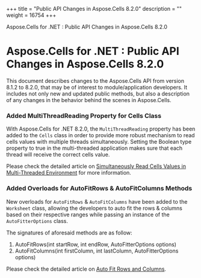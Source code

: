 +++
title = "Public API Changes in Aspose.Cells 8.2.0" 
description = "" 
weight = 16754 
+++

Aspose.Cells for .NET : Public API Changes in Aspose.Cells 8.2.0  

# Aspose.Cells for .NET : Public API Changes in Aspose.Cells 8.2.0


This document describes changes to the Aspose.Cells API from version 8.1.2 to 8.2.0, that may be of interest to module/application developers. It includes not only new and updated public methods, but also a description of any changes in the behavior behind the scenes in Aspose.Cells.

### Added MultiThreadReading Property for Cells Class

With Aspose.Cells for .NET 8.2.0, the `MultiThreadReading` property has been added to the `Cells` class in order to provide more robust mechanism to read cells values with multiple threads simultaneously. Setting the Boolean type property to true in the multi-threaded application makes sure that each thread will receive the correct cells value.

Please check the detailed article on [Simultaneously Read Cells Values in Multi-Threaded Environment](http://aspose.com/docs/display/cellsnet/Reading+Cells+Values+in+Multiple+Threads+Simultaneously) for more information.

### Added Overloads for AutoFitRows & AutoFitColumns Methods

New overloads for `AutoFitRows` & `AutoFitColumns` have been added to the `Worksheet` class, allowing the developers to auto fit the rows & columns based on their respective ranges while passing an instance of the `AutoFitterOptions` class.

The signatures of aforesaid methods are as follow:

1.  AutoFitRows(int startRow, int endRow, AutoFitterOptions options)
2.  AutoFitColumns(int firstColumn, int lastColumn, AutoFitterOptions options)

Please check the detailed article on [Auto Fit Rows and Columns](http://aspose.com/docs/display/cellsnet/AutoFit+Rows+and+Columns).

